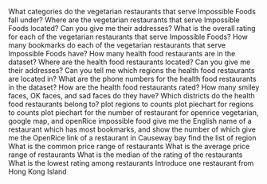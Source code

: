 
What categories do the vegetarian restaurants that serve Impossible Foods fall under?
Where are the vegetarian restaurants that serve Impossible Foods located? Can you give me their addresses?
What is the overall rating for each of the vegetarian restaurants that serve Impossible Foods?
How many bookmarks do each of the vegetarian restaurants that serve Impossible Foods have?
How many health food restaurants are in the dataset?
Where are the health food restaurants located? Can you give me their addresses?
Can you tell me which regions the health food restaurants are located in?
What are the phone numbers for the health food restaurants in the dataset?
How are the health food restaurants rated? How many smiley faces, OK faces, and sad faces do they have?
Which districts do the health food restaurants belong to?
plot regions to counts
plot piechart for regions to counts
plot piechart for the number of restaurant for openrice vegetarian, google map, and openRice impossible food
give me the English name of a restaurant which has most bookmarks, and show the number of which
give me the OpenRice link of a restaurant in Causeway bay
find the list of region
What is the common price range of restaurants
What is the average price range of restaurants
What is the median of the rating of the restaurants
What is the lowest rating among restaurants
Introduce one restaurant from Hong Kong Island